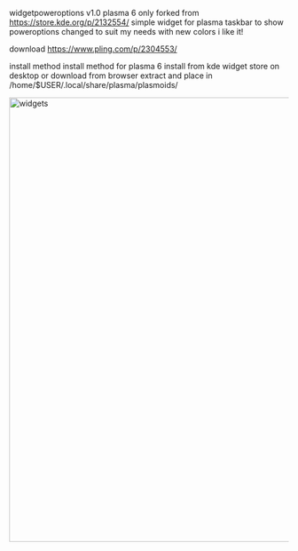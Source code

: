 widgetpoweroptions v1.0 plasma 6 only
forked from https://store.kde.org/p/2132554/
simple widget for plasma taskbar to show poweroptions changed to suit my needs with new colors i like it!


download https://www.pling.com/p/2304553/

install method
install method for plasma 6 install from kde widget store on desktop or download from browser extract and place in /home/$USER/.local/share/plasma/plasmoids/

<img width="1280" height="800" alt="widgets" src="https://github.com/user-attachments/assets/fc382152-99f3-41ef-b231-33fb8a473ac6" />
